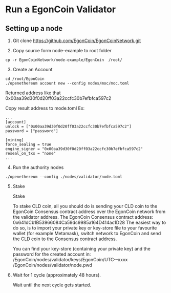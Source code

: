 # Run a EgonCoin Validator
## Setting up a node
1. Git clone https://github.com/EgonCoin/EgonCoinNetwork.git

2. Copy source form node-example to root folder
```
cp -r EgonCoinNetwork/node-example/EgonCoin  /root/
```
3. Create an Account

```
cd /root/EgonCoin
./openethereum account new --config nodes/moc/moc.toml
```
Returned address like that 0x00aa39d30f0d20ff03a22ccfc30b7efbfca597c2

Copy result address to mode.toml
Ex:
```
...
[account]
unlock = ["0x00aa39d30f0d20ff03a22ccfc30b7efbfca597c2"]
password = ["password"]

[mining]
force_sealing = true
engine_signer = "0x00aa39d30f0d20ff03a22ccfc30b7efbfca597c2"
reseal_on_txs = "none"
...
```
4. Run the authority nodes
```
./openethereum --config ./nodes/validator/node.toml

```
5. Stake

    Stake

    To stake CLD coin, all you should do is sending your CLD coin to the EgonCoin Consensus contract address over the EgonCoin network from the validator address.
    The EgonCoin Consensus contract address: 0x641dCb1B53966084Ca59dc9985a164D414ac1D28
    The easiest way to do so, is to import your private key or key-store file to your favourite wallet (for example Metamask), switch network to EgonCoin and send the CLD coin to the Consensus contract address.

    You can find your key-store (containing your private key) and the password for the created account in:
    /EgonCoin/nodes/validator/keys/EgonCoin/UTC--xxxx
    /EgonCoin/nodes/validator/node.pwd

6. Wait for 1 cycle (approximately 48 hours).

    Wait until the next cycle gets started.

